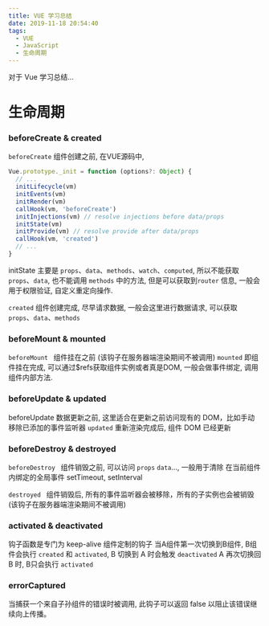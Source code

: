 ```yaml
---
title: VUE 学习总结
date: 2019-11-18 20:54:40
tags:
  - VUE
  - JavaScript
  - 生命周期
---
```

对于 Vue 学习总结...

# 生命周期
### beforeCreate & created
`beforeCreate` 组件创建之前, 在VUE源码中, 
``` JavaScript
Vue.prototype._init = function (options?: Object) {
  // ...
  initLifecycle(vm)
  initEvents(vm)
  initRender(vm)
  callHook(vm, 'beforeCreate')
  initInjections(vm) // resolve injections before data/props
  initState(vm)
  initProvide(vm) // resolve provide after data/props
  callHook(vm, 'created')
  // ...
}
```
initState 主要是 `props`、`data`、`methods`、`watch`、`computed`, 所以不能获取 `props`、`data`, 也不能调用 `methods` 中的方法,  但是可以获取到`router` 信息, 一般会用于权限验证, 自定义重定向操作.

`created` 组件创建完成, 尽早请求数据, 一般会这里进行数据请求, 可以获取 `props`、`data`、`methods`

### beforeMount & mounted
`beforeMount ` 组件挂在之前 (该钩子在服务器端渲染期间不被调用)
`mounted` 即组件挂在完成, 可以通过$refs获取组件实例或者真是DOM, 一般会做事件绑定, 调用组件内部方法.

### beforeUpdate & updated
beforeUpdate 数据更新之前, 这里适合在更新之前访问现有的 DOM，比如手动移除已添加的事件监听器
`updated` 重新渲染完成后, 组件 DOM 已经更新

### beforeDestroy & destroyed
`beforeDestroy ` 组件销毁之前, 可以访问 `props` `data`..., 一般用于清除 在当前组件内绑定的全局事件 setTimeout, setInterval

`destroyed ` 组件销毁后, 所有的事件监听器会被移除，所有的子实例也会被销毁(该钩子在服务器端渲染期间不被调用)

### activated & deactivated
钩子函数是专门为 keep-alive 组件定制的钩子
当A组件第一次切换到B组件, B组件会执行 `created` 和 `activated`, B 切换到 A 时会触发 `deactivated`
A 再次切换回 B 时, B只会执行 `activated`

### errorCaptured
当捕获一个来自子孙组件的错误时被调用, 此钩子可以返回 false 以阻止该错误继续向上传播。
